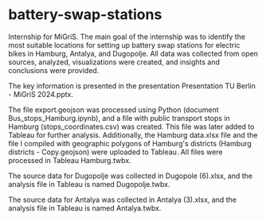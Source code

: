 # battery-swap-stations
Internship for MiGriS. 
The main goal of the internship was to identify the most suitable locations for setting up battery swap stations for electric bikes in Hamburg, Antalya, and Dugopolje. All data was collected from open sources, analyzed, visualizations were created, and insights and conclusions were provided.

The key information is presented in the presentation Presentation TU Berlin - MiGriS 2024.pptx.

The file export.geojson was processed using Python (document Bus_stops_Hamburg.ipynb), and a file with public transport stops in Hamburg (stops_coordinates.csv) was created. This file was later added to Tableau for further analysis. Additionally, the Hamburg data.xlsx file and the file I compiled with geographic polygons of Hamburg's districts (Hamburg districts - Copy.geojson) were uploaded to Tableau. All files were processed in Tableau Hamburg.twbx.

The source data for Dugopolje was collected in Dugopole (6).xlsx, and the analysis file in Tableau is named Dugopolje.twbx.

The source data for Antalya was collected in Antalya (3).xlsx, and the analysis file in Tableau is named Antalya.twbx.






